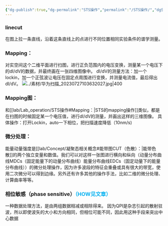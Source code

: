 ```yaml
---
{"dg-publish":true,"dg-permalink":"STS操作","permalink":"/STS操作/","dgShowLocalGraph":true}
---
```


### linecut
在图上拉一条直线，沿着这条直线上的点进行不同位置相同实验条件的谱学测量。

### Mapping：
对实空间这个二维平面进行扫图，进行正负范围内的电压变换，测量某一个电压下的dI/dV的数据，并最终画在一张四维图像中。
dI/dV的测量方法：加一个lockin，加一个正弦波让电压在固定点周围进行变换，并测量电流值，最后得出dI/dV。
![../素材/华为扫描_20230727103632027.jpg|400](/img/user/lab/%E7%B4%A0%E6%9D%90/%E5%8D%8E%E4%B8%BA%E6%89%AB%E6%8F%8F_20230727103632027.jpg)
### Mapping图：
和[[lab/Lab_operation/STS操作#Mapping：\|STS的mapping操作]]类似，都是在扫图的时候固定某一个电压值，进行dI/dV的测量，并画出这样的三维图像。
具体操作：打开Lockin，auto一下相位，把扫描速度降低（10nm/s)

### 微分处理：
能量动量强度是[[lab/Concept/凝聚态相关概念#能带图CUT（色散）：\|能带色散]]的两个独立变量和数值。我们可以对这样一张图进行横向和纵向（动量分布曲线MDCs（固定能量下的动量分布曲线）能量分布曲线EDCs（固定动量下的能量分布曲线））的微分处理操作，因为许多波段的特征会重叠或具有很大的带宽，使用二次微分可以得到边缘。另外还有许多其他的操作手法，比如二维的微分处理、计算曲率等等。

### 相位敏感（phase sensitive）<font color="#00b0f0">（HOW见文章）</font>
一种数据处理方法，是由两组数据相减或相除得来。
因为QPI是杂志引起的散射驻波，所以即使波矢的大小和方向相同，但相位可能不同，因此用这种手段来突出中心数据